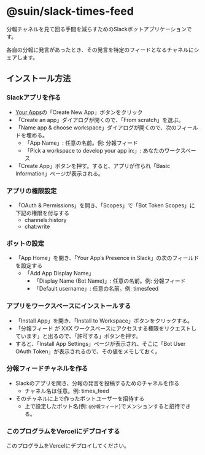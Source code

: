 # @suin/slack-times-feed

分報チャネルを見て回る手間を減らすためのSlackボットアプリケーションです。

各自の分報に発言があったとき、その発言を特定のフィードとなるチャネルにシェアします。

## インストール方法

### Slackアプリを作る

- [Your Apps](https://api.slack.com/apps/)の「Create New App」ボタンをクリック
- 「Create an app」ダイアログが開くので、「From scratch」を選ぶ。
- 「Name app & choose workspace」ダイアログが開くので、次のフィールドを埋める。
  - 「App Name」: 任意の名前。例: 分報フィード
  - 「Pick a workspace to develop your app in:」: あなたのワークスペース
- 「Create App」ボタンを押す。すると、アプリが作られ「Basic Information」ページが表示される。

### アプリの権限設定

- 「OAuth & Permissions」を開き、「Scopes」で「Bot Token Scopes」に下記の権限を付与する
  - channels:history
  - chat:write

### ボットの設定

- 「App Home」を開き、「Your App’s Presence in Slack」の次のフィールドを設定する
  - 「Add App Display Name」
    - 「Display Name (Bot Name)」: 任意の名前。例: 分報フィード
    - 「Default username」: 任意の名前。例: timesfeed

### アプリをワークスペースにインストールする

- 「Install App」を開き、「Install to Workspace」ボタンをクリックする。
- 「分報フィード が XXX ワークスペースにアクセスする権限をリクエストしています」と出るので、「許可する」ボタンを押す。
- すると、「Install App Settings」ページが表示され、そこに「Bot User OAuth Token」が表示されるので、その値をメモしておく。

### 分報フィードチャネルを作る

- Slackのアプリを開き、分報の発言を投稿するためのチャネルを作る
  - チャネル名は任意。例: times_feed
- そのチャネルに上で作ったボットユーザーを招待する
  - 上で設定したボット名(例: `@分報フィード`)でメンションすると招待できる。

### このプログラムをVercelにデプロイする

このプログラムをVercelにデプロイしてください。



